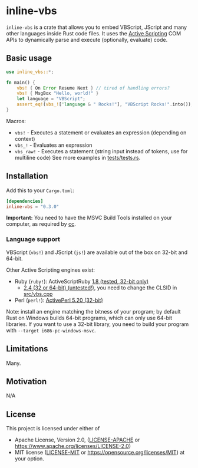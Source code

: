 # inline-vbs

`inline-vbs` is a crate that allows you to embed VBScript, JScript and many other languages inside Rust code files. It uses
the [Active Scripting](https://docs.microsoft.com/en-us/archive/msdn-magazine/2000/december/active-scripting-apis-add-powerful-custom-debugging-to-your-script-hosting-app) COM APIs to dynamically parse and execute (optionally, evaluate) code.

## Basic usage
```rust
use inline_vbs::*;

fn main() {
    vbs! { On Error Resume Next } // tired of handling errors?
    vbs! { MsgBox "Hello, world!" }
    let language = "VBScript";
    assert_eq!(vbs_!['language & " Rocks!"], "VBScript Rocks!".into());
}
```
Macros:
* `vbs!` - Executes a statement or evaluates an expression (depending on context)
* `vbs_!` - Evaluates an expression
* `vbs_raw!` - Executes a statement (string input instead of tokens, use for multiline code)
  See more examples in [tests/tests.rs](tests/tests.rs).

## Installation
Add this to your `Cargo.toml`:
```toml
[dependencies]
inline-vbs = "0.3.0"
```

**Important:** You need to have the MSVC Build Tools installed on your computer, as required by [cc](https://github.com/rust-lang/cc-rs).

### Language support

VBScript (`vbs!`) and JScript (`js!`) are available out of the box on 32-bit and 64-bit.

Other Active Scripting engines exist:
- Ruby (`ruby!`): ActiveScriptRuby [1.8 (tested, 32-bit only)](https://www.artonx.org/data/asr/ActiveRuby.msi)
  - [2.4 (32 or 64-bit) (untested!)](https://www.artonx.org/data/asr/), you need to change the CLSID in [src/vbs.cpp](src/vbs.cpp)
- Perl (`perl!`): [ActivePerl 5.20 (32-bit)](https://raw.githubusercontent.com/PengjieRen/LibSum/master/ActivePerl-5.20.2.2002-MSWin32-x86-64int-299195.msi)

Note: install an engine matching the bitness of your program; by default Rust on Windows builds 
64-bit programs, which can only use 64-bit libraries. If you want to use a 32-bit library, you
need to build your program with `--target i686-pc-windows-msvc`.

## Limitations
Many. 

## Motivation
N/A

## License
This project is licensed under either of
* Apache License, Version 2.0, ([LICENSE-APACHE](LICENSE-APACHE) or
  https://www.apache.org/licenses/LICENSE-2.0)
* MIT license ([LICENSE-MIT](LICENSE-MIT) or
  https://opensource.org/licenses/MIT)
  at your option.